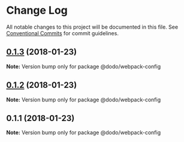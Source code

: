 # Change Log

All notable changes to this project will be documented in this file.
See [Conventional Commits](https://conventionalcommits.org) for commit guidelines.

<a name="0.1.3"></a>
## [0.1.3](/compare/@dodo/webpack-config@0.1.2...@dodo/webpack-config@0.1.3) (2018-01-23)




**Note:** Version bump only for package @dodo/webpack-config

<a name="0.1.2"></a>
## [0.1.2](/compare/@dodo/webpack-config@0.1.1...@dodo/webpack-config@0.1.2) (2018-01-23)




**Note:** Version bump only for package @dodo/webpack-config

<a name="0.1.1"></a>
## 0.1.1 (2018-01-23)




**Note:** Version bump only for package @dodo/webpack-config
